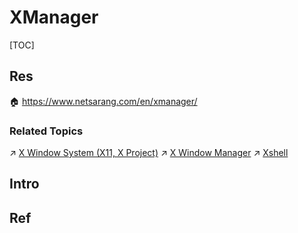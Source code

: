 # XManager

[TOC]



## Res
🏠 https://www.netsarang.com/en/xmanager/


### Related Topics
↗ [X Window System (X11, X Project)](X%20Window%20System%20(X11,%20X%20Project)/X%20Window%20System%20(X11,%20X%20Project).md)
↗ [X Window Manager](X%20Window%20System%20(X11,%20X%20Project)/X%20Window%20Manager.md)
↗ [Xshell](../../../../🐚%20Shell%20&%20Terminals%20(Console)/Terminal%20Emulators/📌%20Windows%20Console%20&%20ConPTY%20Based/Xshell.md)



## Intro



## Ref

